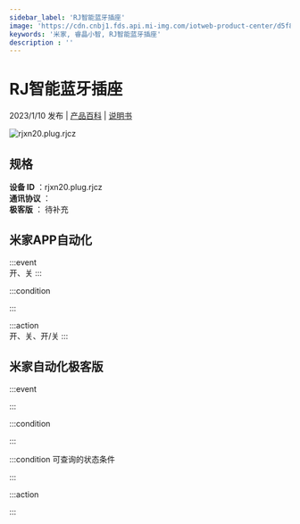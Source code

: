 ```yaml
---
sidebar_label: 'RJ智能蓝牙插座'
image: 'https://cdn.cnbj1.fds.api.mi-img.com/iotweb-product-center/d5f87216dc01edbce83d8919b58d1b87_1667541436808.png?GalaxyAccessKeyId=AKVGLQWBOVIRQ3XLEW&Expires=9223372036854775807&Signature=PFY4ECDqwjCMtBUow4RsCk3NIAE='
keywords: '米家, 睿晶小智, RJ智能蓝牙插座'
description : ''
---
```

# RJ智能蓝牙插座

2023/1/10 发布 | [产品百科](https://home.mi.com/webapp/content/baike/product/index.html?model=rjxn20.plug.rjcz/) | [说明书](https://home.mi.com/views/introduction.html?model=rjxn20.plug.rjcz&region=cn)

![rjxn20.plug.rjcz](https://cdn.cnbj1.fds.api.mi-img.com/iotweb-product-center/d5f87216dc01edbce83d8919b58d1b87_1667541436808.png?GalaxyAccessKeyId=AKVGLQWBOVIRQ3XLEW&Expires=9223372036854775807&Signature=PFY4ECDqwjCMtBUow4RsCk3NIAE=)

## 规格  
> 
**设备 ID** ：rjxn20.plug.rjcz  
**通讯协议** ：  
**极客版**  ： 待补充 


## 米家APP自动化  

:::event  
开、关
:::

:::condition  

:::

:::action   
开、关、开/关
:::

## 米家自动化极客版  

:::event  

:::

:::condition  

:::

:::condition 可查询的状态条件  

:::

:::action  

:::

        
